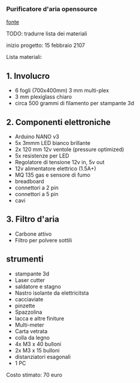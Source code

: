 ### Purificatore d'aria opensource

[fonte](http://www.instructables.com/id/OPEN-SOURCE-AIR-PURIFIER/?ALLSTEPS4)

TODO: tradurre lista dei materiali


inizio progetto: 15 febbraio 2107

Lista materiali:

## 1. Involucro
* 6 fogli (700x400mm) 3 mm multi-plex
* 3 mm plexiglass chiaro
* circa 500 grammi di filamento per stampante 3d

## 2. Componenti elettroniche
* Arduino NANO v3
* 5x 3mmm LED bianco brillante
* 2x 120 mm 12v ventole (pressure optimized)
* 5x resistenze per LED
* Regolatore di tensione 12v in, 5v out
* 12v alimentatore elettrico (1.5A+)
* MQ 135 gas e sensore di fumo
* breadboard
* connettori a 2 pin
* connettori a 5 pin
* cavi

## 3. Filtro d'aria
* Carbone attivo
* Filtro per polvere sottili

## strumenti
* stampante 3d
* Laser cutter
* saldatore e stagno
* Nastro isolante da elettricitsta
* cacciaviate
* pinzette
* Spazzolina
* lacca e altre finiture
* Multi-meter
* Carta vetrata
* colla da legno
* 4x M3 x 40 bulloni
* 2x M3 x 15 bulloni
* distanziatori esagonali
* 1 PC

Costo stimato: 70 euro



